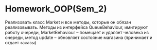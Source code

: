# Homework_OOP(Sem_2)

Реализовать класс Market и все методы, которые он обязан реализовывать.
Методы из интерфейса QueueBehaviour, имитируют работу очереди,
MarketBehaviour – помещает и удаляет человека из очереди, метод update – обновляет состояние магазина (принимает и отдает заказы)